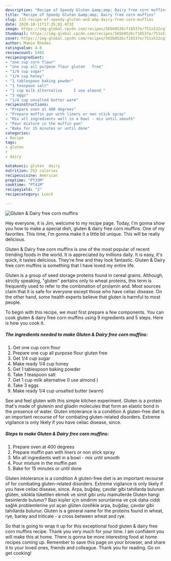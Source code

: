 ```yaml
---
description: "Recipe of Speedy Gluten &amp;amp; Dairy free corn muffins"
title: "Recipe of Speedy Gluten &amp;amp; Dairy free corn muffins"
slug: 133-recipe-of-speedy-gluten-and-amp-dairy-free-corn-muffins
date: 2020-10-11T17:35:01.073Z
image: https://img-global.cpcdn.com/recipes/565b0526cf18537e/751x532cq70/gluten-dairy-free-corn-muffins-recipe-main-photo.jpg
thumbnail: https://img-global.cpcdn.com/recipes/565b0526cf18537e/751x532cq70/gluten-dairy-free-corn-muffins-recipe-main-photo.jpg
cover: https://img-global.cpcdn.com/recipes/565b0526cf18537e/751x532cq70/gluten-dairy-free-corn-muffins-recipe-main-photo.jpg
author: Mamie Rhodes
ratingvalue: 4.8
reviewcount: 5402
recipeingredient:
- "one cup corn flour"
- "one cup all purpose flour gluten   free"
- "1/4 cup sugar"
- "1/4 cup honey"
- "1 tablespoon baking powder"
- "1 teaspoon salt"
- "1 cup milk alternative     I use almond "
- "3 eggs"
- "1/4 cup unsalted butter warm"
recipeinstructions:
- "Prepare oven at 400 degrees"
- "Prepare muffin pan with liners or non stick spray"
- "Mix all ingredients well in a bowl - mix until smooth"
- "Pour mixture in the muffin pan"
- "Bake for 15 minutes or until done"
categories:
- Recipe
tags:
- gluten
- 
- dairy

katakunci: gluten  dairy 
nutrition: 252 calories
recipecuisine: American
preptime: "PT33M"
cooktime: "PT41M"
recipeyield: "2"
recipecategory: Lunch

---
```



![Gluten &amp; Dairy free corn muffins](https://img-global.cpcdn.com/recipes/565b0526cf18537e/751x532cq70/gluten-dairy-free-corn-muffins-recipe-main-photo.jpg)

Hey everyone, it is Jim, welcome to my recipe page. Today, I'm gonna show you how to make a special dish, gluten &amp; dairy free corn muffins. One of my favorites. This time, I'm gonna make it a little bit unique. This will be really delicious.

Gluten &amp; Dairy free corn muffins is one of the most popular of recent trending foods in the world. It is appreciated by millions daily. It is easy, it's quick, it tastes delicious. They're fine and they look fantastic. Gluten &amp; Dairy free corn muffins is something that I have loved my entire life.

Gluten is a group of seed storage proteins found in cereal grains. Although, strictly speaking, &#34;gluten&#34; pertains only to wheat proteins, this term is frequently used to refer to the combination of prolamin and. Most sources claim that it is safe for everyone except those who have celiac disease. On the other hand, some health experts believe that gluten is harmful to most people.


To begin with this recipe, we must first prepare a few components. You can cook gluten &amp; dairy free corn muffins using 9 ingredients and 5 steps. Here is how you cook it.

<!--inarticleads1-->

##### The ingredients needed to make Gluten &amp; Dairy free corn muffins:

1. Get one cup corn flour
1. Prepare one cup all purpose flour gluten   free
1. Get 1/4 cup sugar
1. Make ready 1/4 cup honey
1. Get 1 tablespoon baking powder
1. Take 1 teaspoon salt
1. Get 1 cup milk alternative     (I use almond )
1. Take 3 eggs
1. Make ready 1/4 cup unsalted butter (warm)


See and feel gluten with this simple kitchen experiment. Gluten is a protein that&#39;s made of glutenin and gliadin molecules that form an elastic bond in the presence of water. Gluten intolerance is a condition A gluten-free diet is an important recourse of for combating gluten-related disorders. Extreme vigilance is only likely if you have celiac disease, since. 

<!--inarticleads2-->

##### Steps to make Gluten &amp; Dairy free corn muffins:

1. Prepare oven at 400 degrees
1. Prepare muffin pan with liners or non stick spray
1. Mix all ingredients well in a bowl - mix until smooth
1. Pour mixture in the muffin pan
1. Bake for 15 minutes or until done


Gluten intolerance is a condition A gluten-free diet is an important recourse of for combating gluten-related disorders. Extreme vigilance is only likely if you have celiac disease, since. Arpa, buğday, çavdar gibi tahıllarda bulunan glüten, sıklıkla tüketilen ekmek ve simit gibi unlu mamullerde Gluten hangi besinlerde bulunur? Bazı kişiler için sindirim sorunlarına ve çok daha ciddi sağlık problemlerine yol açan glüten özellikle arpa, buğday, çavdar gibi tahıllarda bulunur. Gluten is a general name for the proteins found in wheat, rye, barley and triticale - a cross between wheat and rye. 

So that is going to wrap it up for this exceptional food gluten &amp; dairy free corn muffins recipe. Thank you very much for your time. I am confident you will make this at home. There is gonna be more interesting food at home recipes coming up. Remember to save this page on your browser, and share it to your loved ones, friends and colleague. Thank you for reading. Go on get cooking!
